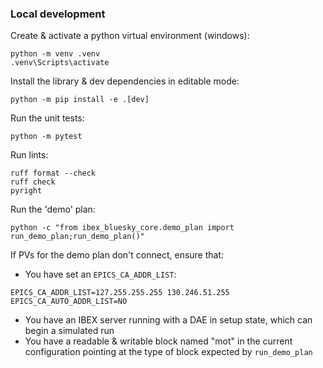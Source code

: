 ### Local development

Create & activate a python virtual environment (windows):

```
python -m venv .venv
.venv\Scripts\activate
```

Install the library & dev dependencies in editable mode:
```
python -m pip install -e .[dev]
```

Run the unit tests:
```
python -m pytest
```

Run lints:
```
ruff format --check
ruff check
pyright
```

Run the 'demo' plan:

```
python -c "from ibex_bluesky_core.demo_plan import run_demo_plan;run_demo_plan()"
```

If PVs for the demo plan don't connect, ensure that:
- You have set an `EPICS_CA_ADDR_LIST`:
```
EPICS_CA_ADDR_LIST=127.255.255.255 130.246.51.255
EPICS_CA_AUTO_ADDR_LIST=NO
```
- You have an IBEX server running with a DAE in setup state, which can begin a simulated run
- You have a readable & writable block named "mot" in the current configuration pointing at 
the type of block expected by `run_demo_plan`